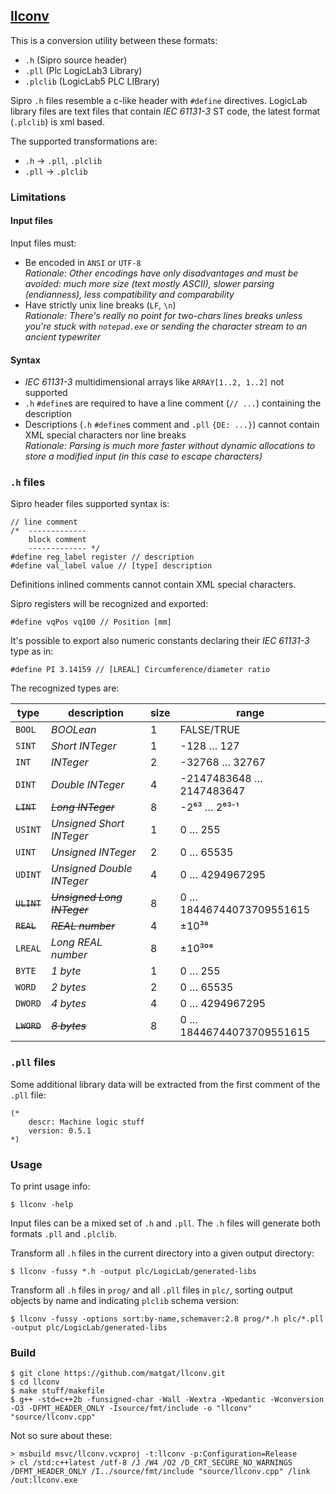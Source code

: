 ## [llconv](https://github.com/matgat/llconv.git)
This is a conversion utility between these formats:
* `.h` (Sipro source header)
* `.pll` (Plc LogicLab3 Library)
* `.plclib` (LogicLab5 PLC LIBrary)

Sipro `.h` files resemble a c-like header with `#define` directives.
LogicLab library files are text files that contain *IEC 61131-3* ST code,
the latest format (`.plclib`) is xml based.

The supported transformations are:
* `.h` → `.pll`, `.plclib`
* `.pll` → `.plclib`



### Limitations

#### Input files
Input files must:
* Be encoded in `ANSI` or `UTF-8`\
  _Rationale: Other encodings have only disadvantages and must be avoided:
              much more size (text mostly ASCII),
              slower parsing (endianness),
              less compatibility and comparability_
* Have strictly unix line breaks (`LF`, `\n`)\
  _Rationale: There's really no point for two-chars lines breaks
              unless you're stuck with `notepad.exe` or sending
              the character stream to an ancient typewriter_

#### Syntax
* _IEC 61131-3_ multidimensional arrays like `ARRAY[1..2, 1..2]` not supported
* `.h` `#define`s are required to have a line comment (`// ...`) containing the description
* Descriptions (`.h` `#define`s comment and `.pll` `{DE: ...}`) cannot contain XML special characters nor line breaks\
  _Rationale: Parsing is much more faster without dynamic allocations to
              store a modified input (in this case to escape characters)_



### `.h` files
Sipro header files supported syntax is:
```
// line comment
/*  -------------
    block comment
    ------------- */
#define reg_label register // description
#define val_label value // [type] description
```
Definitions inlined comments cannot contain XML special characters.

Sipro registers will be recognized and exported:
```
#define vqPos vq100 // Position [mm]
```

It's possible to export also numeric constants
declaring their *IEC 61131-3* type as in:
```
#define PI 3.14159 // [LREAL] Circumference/diameter ratio
```

The recognized types are:

| type        | description                 | size | range                     |
| ----------- | --------------------------- | ---- | ------------------------- |
|   `BOOL`    | *BOOLean*                   |  1   | FALSE/TRUE                |
|   `SINT`    | *Short INTeger*             |  1   | -128 … 127                |
|   `INT`     | *INTeger*                   |  2   | -32768 … 32767            |
|   `DINT`    | *Double INTeger*            |  4   |  -2147483648 … 2147483647 |
| ~~`LINT`~~  | ~~*Long INTeger*~~          |  8   | -2⁶³ … 2⁶³⁻¹              |
|   `USINT`   | *Unsigned Short INTeger*    |  1   | 0 … 255                   |
|   `UINT`    | *Unsigned INTeger*          |  2   | 0 … 65535                 |
|   `UDINT`   | *Unsigned Double INTeger*   |  4   | 0 … 4294967295            |
| ~~`ULINT`~~ | ~~*Unsigned Long INTeger*~~ |  8   | 0 … 18446744073709551615  |
| ~~`REAL`~~  | ~~*REAL number*~~           |  4   | ±10³⁸                     |
|   `LREAL`   | *Long REAL number*          |  8   | ±10³⁰⁸                    |
|   `BYTE`    | *1 byte*                    |  1   | 0 … 255                   |
|   `WORD`    | *2 bytes*                   |  2   | 0 … 65535                 |
|   `DWORD`   | *4 bytes*                   |  4   | 0 … 4294967295            |
| ~~`LWORD`~~ | ~~*8 bytes*~~               |  8   | 0 … 18446744073709551615  |



### `.pll` files
Some additional library data will be extracted from the
first comment of the `.pll` file:
```
(*
    descr: Machine logic stuff
    version: 0.5.1
*)
```



### Usage
To print usage info:
```
$ llconv -help
```

Input files can be a mixed set of `.h` and `.pll`.
The `.h` files will generate both formats `.pll` and `.plclib`.

Transform all `.h` files in the current directory into a given output directory:
```
$ llconv -fussy *.h -output plc/LogicLab/generated-libs
```

Transform all `.h` files in `prog/` and all `.pll` files in `plc/`,
sorting output objects by name and indicating `plclib` schema version:
```
$ llconv -fussy -options sort:by-name,schemaver:2.8 prog/*.h plc/*.pll -output plc/LogicLab/generated-libs
```



### Build
```
$ git clone https://github.com/matgat/llconv.git
$ cd llconv
$ make stuff/makefile
$ g++ -std=c++2b -funsigned-char -Wall -Wextra -Wpedantic -Wconversion -O3 -DFMT_HEADER_ONLY -Isource/fmt/include -o "llconv" "source/llconv.cpp"
```
Not so sure about these:
```
> msbuild msvc/llconv.vcxproj -t:llconv -p:Configuration=Release
> cl /std:c++latest /utf-8 /J /W4 /O2 /D_CRT_SECURE_NO_WARNINGS /DFMT_HEADER_ONLY /I../source/fmt/include "source/llconv.cpp" /link /out:llconv.exe
```
